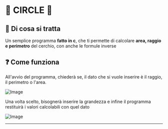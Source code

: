 
# 📏 CIRCLE 📐

## 🧐 Di cosa si tratta 

Un semplice programma **fatto in c**, che ti permette di calcolare **area, raggio e perimetro** del cerchio, con anche le formule inverse


## ❓ Come funziona

All'avvio del programma, chiederà se, il dato che si vuole inserire è il raggio, il perimetro o l'area.

![Image](https://i.imgur.com/UUcDeEY.png)

Una volta scelto, bisognerà inserire la grandezza e infine il programma restituirà i valori calcolabili con quel dato

![Image](https://i.imgur.com/5L9thpO.png)

---